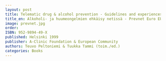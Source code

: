 ```yaml
---
layout: post
title: Telematic drug & alcohol prevention - Guidelines and experiences from Prevnet Euro
title_en: Alkoholi- ja huumeongelmien ehkäisy netissä - Prevnet Euro EU-projektin menetelmiä ja kokemuksia
image: prevnet.jpg
order:
ISBN: 952-9894-49-X
published: Helsinki 1999
publisher: A-Clinic Foundation & European Community
authors: Teuvo Peltoniemi & Tuukka Tammi (toim./ed.)
categories: Books
---
```

